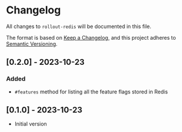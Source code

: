 # Changelog
All changes to `rollout-redis` will be documented in this file.

The format is based on [Keep a Changelog](https://keepachangelog.com/en/1.0.0/),
and this project adheres to [Semantic Versioning](https://semver.org/spec/v2.0.0.html).


## [0.2.0] - 2023-10-23

### Added

- `#features` method for listing all the feature flags stored in Redis

## [0.1.0] - 2023-10-23

- Initial version
